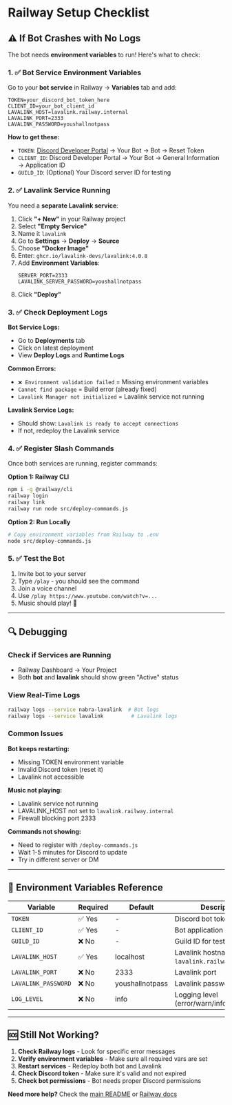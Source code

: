# Railway Setup Checklist

## ⚠️ If Bot Crashes with No Logs

The bot needs **environment variables** to run! Here's what to check:

### 1. ✅ Bot Service Environment Variables

Go to your **bot service** in Railway → **Variables** tab and add:

```env
TOKEN=your_discord_bot_token_here
CLIENT_ID=your_bot_client_id
LAVALINK_HOST=lavalink.railway.internal
LAVALINK_PORT=2333
LAVALINK_PASSWORD=youshallnotpass
```

**How to get these:**
- `TOKEN`: [Discord Developer Portal](https://discord.com/developers/applications) → Your Bot → Bot → Reset Token
- `CLIENT_ID`: Discord Developer Portal → Your Bot → General Information → Application ID
- `GUILD_ID`: (Optional) Your Discord server ID for testing

### 2. ✅ Lavalink Service Running

You need a **separate Lavalink service**:

1. Click **"+ New"** in your Railway project
2. Select **"Empty Service"**
3. Name it `lavalink`
4. Go to **Settings** → **Deploy** → **Source**
5. Choose **"Docker Image"**
6. Enter: `ghcr.io/lavalink-devs/lavalink:4.0.8`
7. Add **Environment Variables**:
   ```env
   SERVER_PORT=2333
   LAVALINK_SERVER_PASSWORD=youshallnotpass
   ```
8. Click **"Deploy"**

### 3. ✅ Check Deployment Logs

**Bot Service Logs:**
- Go to **Deployments** tab
- Click on latest deployment
- View **Deploy Logs** and **Runtime Logs**

**Common Errors:**
- `❌ Environment validation failed` = Missing environment variables
- `Cannot find package` = Build error (already fixed)
- `Lavalink Manager not initialized` = Lavalink service not running

**Lavalink Service Logs:**
- Should show: `Lavalink is ready to accept connections`
- If not, redeploy the Lavalink service

### 4. ✅ Register Slash Commands

Once both services are running, register commands:

**Option 1: Railway CLI**
```bash
npm i -g @railway/cli
railway login
railway link
railway run node src/deploy-commands.js
```

**Option 2: Run Locally**
```bash
# Copy environment variables from Railway to .env
node src/deploy-commands.js
```

### 5. ✅ Test the Bot

1. Invite bot to your server
2. Type `/play` - you should see the command
3. Join a voice channel
4. Use `/play https://www.youtube.com/watch?v=...`
5. Music should play! 🎵

---

## 🔍 Debugging

### Check if Services are Running
- Railway Dashboard → Your Project
- Both **bot** and **lavalink** should show green "Active" status

### View Real-Time Logs
```bash
railway logs --service nabra-lavalink  # Bot logs
railway logs --service lavalink         # Lavalink logs
```

### Common Issues

**Bot keeps restarting:**
- Missing TOKEN environment variable
- Invalid Discord token (reset it)
- Lavalink not accessible

**Music not playing:**
- Lavalink service not running
- LAVALINK_HOST not set to `lavalink.railway.internal`
- Firewall blocking port 2333

**Commands not showing:**
- Need to register with `/deploy-commands.js`
- Wait 1-5 minutes for Discord to update
- Try in different server or DM

---

## 📝 Environment Variables Reference

| Variable | Required | Default | Description |
|----------|----------|---------|-------------|
| `TOKEN` | ✅ Yes | - | Discord bot token |
| `CLIENT_ID` | ✅ Yes | - | Bot application ID |
| `GUILD_ID` | ❌ No | - | Guild ID for testing |
| `LAVALINK_HOST` | ✅ Yes | localhost | Lavalink hostname (use `lavalink.railway.internal`) |
| `LAVALINK_PORT` | ❌ No | 2333 | Lavalink port |
| `LAVALINK_PASSWORD` | ❌ No | youshallnotpass | Lavalink password |
| `LOG_LEVEL` | ❌ No | info | Logging level (error/warn/info/debug) |

---

## 🆘 Still Not Working?

1. **Check Railway logs** - Look for specific error messages
2. **Verify environment variables** - Make sure all required vars are set
3. **Restart services** - Redeploy both bot and Lavalink
4. **Check Discord token** - Make sure it's valid and not expired
5. **Check bot permissions** - Bot needs proper Discord permissions

**Need more help?** Check the [main README](./README.md) or [Railway docs](https://docs.railway.app/)
